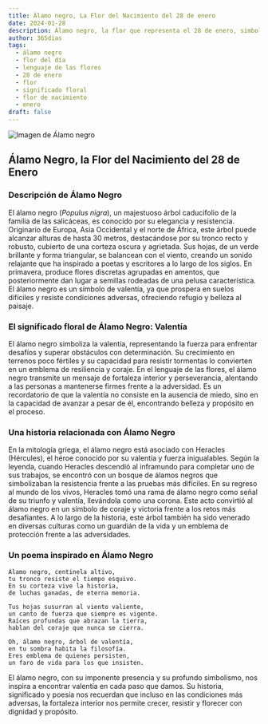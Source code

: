 ```yaml
---
title: Álamo negro, La Flor del Nacimiento del 28 de enero
date: 2024-01-28
description: Álamo negro, la flor que representa el 28 de enero, simboliza Valentía. Descubre su fascinante historia, significado en el lenguaje de las flores y una poesía que celebra su belleza.
author: 365días
tags:
  - álamo negro
  - flor del día
  - lenguaje de las flores
  - 28 de enero
  - flor
  - significado floral
  - flor de nacimiento
  - enero
draft: false
---
```


![Imagen de Álamo negro](https://cdn.pixabay.com/photo/2012/10/09/06/00/leaves-60488_1280.jpg#center)


## Álamo Negro, la Flor del Nacimiento del 28 de Enero

### Descripción de Álamo Negro

El álamo negro (_Populus nigra_), un majestuoso árbol caducifolio de la familia de las salicáceas, es conocido por su elegancia y resistencia. Originario de Europa, Asia Occidental y el norte de África, este árbol puede alcanzar alturas de hasta 30 metros, destacándose por su tronco recto y robusto, cubierto de una corteza oscura y agrietada. Sus hojas, de un verde brillante y forma triangular, se balancean con el viento, creando un sonido relajante que ha inspirado a poetas y escritores a lo largo de los siglos. En primavera, produce flores discretas agrupadas en amentos, que posteriormente dan lugar a semillas rodeadas de una pelusa característica. El álamo negro es un símbolo de valentía, ya que prospera en suelos difíciles y resiste condiciones adversas, ofreciendo refugio y belleza al paisaje.

### El significado floral de Álamo Negro: Valentía

El álamo negro simboliza la valentía, representando la fuerza para enfrentar desafíos y superar obstáculos con determinación. Su crecimiento en terrenos poco fértiles y su capacidad para resistir tormentas lo convierten en un emblema de resiliencia y coraje. En el lenguaje de las flores, el álamo negro transmite un mensaje de fortaleza interior y perseverancia, alentando a las personas a mantenerse firmes frente a la adversidad. Es un recordatorio de que la valentía no consiste en la ausencia de miedo, sino en la capacidad de avanzar a pesar de él, encontrando belleza y propósito en el proceso.

### Una historia relacionada con Álamo Negro

En la mitología griega, el álamo negro está asociado con Heracles (Hércules), el héroe conocido por su valentía y fuerza inigualables. Según la leyenda, cuando Heracles descendió al inframundo para completar uno de sus trabajos, se encontró con un bosque de álamos negros que simbolizaban la resistencia frente a las pruebas más difíciles. En su regreso al mundo de los vivos, Heracles tomó una rama de álamo negro como señal de su triunfo y valentía, llevándola como una corona. Este acto convirtió al álamo negro en un símbolo de coraje y victoria frente a los retos más desafiantes. A lo largo de la historia, este árbol también ha sido venerado en diversas culturas como un guardián de la vida y un emblema de protección frente a las adversidades.

### Un poema inspirado en Álamo Negro

```
Álamo negro, centinela altivo,  
tu tronco resiste el tiempo esquivo.  
En su corteza vive la historia,  
de luchas ganadas, de eterna memoria.  

Tus hojas susurran al viento valiente,  
un canto de fuerza que siempre es vigente.  
Raíces profundas que abrazan la tierra,  
hablan del coraje que nunca se cierra.  

Oh, álamo negro, árbol de valentía,  
en tu sombra habita la filosofía.  
Eres emblema de quienes persisten,  
un faro de vida para los que insisten.  
```

El álamo negro, con su imponente presencia y su profundo simbolismo, nos inspira a encontrar valentía en cada paso que damos. Su historia, significado y poesía nos recuerdan que incluso en las condiciones más adversas, la fortaleza interior nos permite crecer, resistir y florecer con dignidad y propósito.